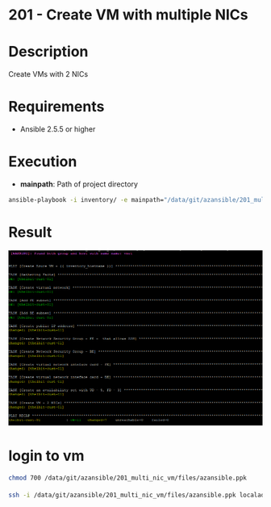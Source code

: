 201 - Create VM with multiple NICs
=== 

# Description

Create VMs with 2 NICs

# Requirements

* Ansible 2.5.5 or higher

# Execution 

* **mainpath**: Path of project directory 

``` bash
ansible-playbook -i inventory/ -e mainpath="/data/git/azansible/201_multi_nic_vm" playbooks/create_multi_nic_vm.yml
```

# Result
![Result Multi NICs VM](/images/multi_nic_vm.png)


# login to vm


``` bash
chmod 700 /data/git/azansible/201_multi_nic_vm/files/azansible.ppk

ssh -i /data/git/azansible/201_multi_nic_vm/files/azansible.ppk localadmin@137.117.190.189
```

